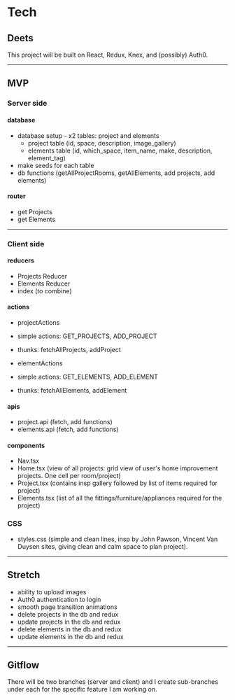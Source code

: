 # Tech

## Deets

This project will be built on React, Redux, Knex, and (possibly) Auth0.

---
## MVP

### Server side

#### database
- database setup - x2 tables: project and elements
    - project table (id, space, description, image_gallery)
    - elements table (id, which_space, item_name, make, description, element_tag)
- make seeds for each table
- db functions (getAllProjectRooms, getAllElements, add projects, add elements)

#### router
- get Projects
- get Elements

----
### Client side

#### reducers
- Projects Reducer
- Elements Reducer
- index (to combine)

#### actions
- projectActions 
- simple actions: GET_PROJECTS, ADD_PROJECT
- thunks: fetchAllProjects, addProject

- elementActions 
- simple actions: GET_ELEMENTS, ADD_ELEMENT
- thunks: fetchAllElements, addElement

#### apis
- project.api (fetch, add functions)
- elements.api (fetch, add functions)

#### components
- Nav.tsx 
- Home.tsx (view of all projects: grid view of user's home improvement projects. One cell per room/project)
- Project.tsx (contains insp gallery followed by list of items required for project)
- Elements.tsx (list of all the fittings/furniture/appliances required for the project)

### CSS
- styles.css (simple and clean lines, insp by John Pawson, Vincent Van Duysen sites, giving clean and calm space to plan project).

---
## Stretch
- ability to upload images
- Auth0 authentication to login
- smooth page transition animations
- delete projects in the db and redux
- update projects in the db and redux
- delete elements in the db and redux
- update elements in the db and redux

---
## Gitflow
There will be two branches (server and client) and I create sub-branches under each for the specific feature I am working on.